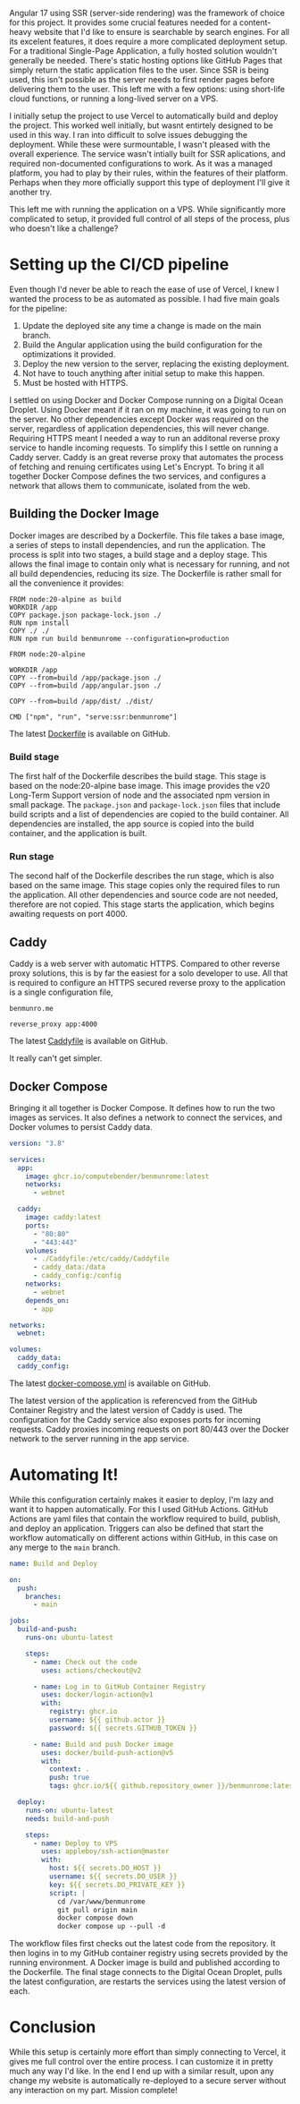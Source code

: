 Angular 17 using SSR (server-side rendering) was the framework of choice for this project. It provides some crucial features needed for a content-heavy website that I'd like to ensure is searchable by search engines. For all its excelent features, it does require a more complicated deployment setup. For a traditional Single-Page Application, a fully hosted solution wouldn't generally be needed. There's static hosting options like GitHub Pages that simply return the static application files to the user. Since SSR is being used, this isn't possible as the server needs to first render pages before delivering them to the user. This left me with a few options: using short-life cloud functions, or running a long-lived server on a VPS.

I initially setup the project to use Vercel to automatically build and deploy the project. This worked well initially, but wasnt entirtely designed to be used in this way. I ran into difficult to solve issues debugging the deployment. While these were surmountable, I wasn't pleased with the overall experience. The service wasn't intially built for SSR aplications, and required non-documented configurations to work. As it was a managed platform, you had to play by their rules, within the features of their platform. Perhaps when they more officially support this type of deployment I'll give it another try.

This left me with running the application on a VPS. While significantly more complicated to setup, it provided full control of all steps of the process, plus who doesn't like a challenge?

# Setting up the CI/CD pipeline

Even though I'd never be able to reach the ease of use of Vercel, I knew I wanted the process to be as automated as possible. I had five main goals for the pipeline:

1. Update the deployed site any time a change is made on the main branch.
2. Build the Angular application using the build configuration for the optimizations it provided.
3. Deploy the new version to the server, replacing the existing deployment.
4. Not have to touch anything after initial setup to make this happen.
5. Must be hosted with HTTPS.

I settled on using Docker and Docker Compose running on a Digital Ocean Droplet. Using Docker meant if it ran on my machine, it was going to run on the server. No other dependencies except Docker was required on the server, regardless of application dependencies, this will never change. Requiring HTTPS meant I needed a way to run an additonal reverse proxy service to handle incoming requests. To simplify this I settle on running a Caddy server. Caddy is an great reverse proxy that automates the process of fetching and renuing certificates using Let's Encrypt. To bring it all together Docker Compose defines the two services, and configures a network that allows them to communicate, isolated from the web.

## Building the Docker Image

Docker images are described by a Dockerfile. This file takes a base image, a series of steps to install dependencies, and run the application. The process is split into two stages, a build stage and a deploy stage. This allows the final image to contain only what is necessary for running, and not all build dependencies, reducing its size. The Dockerfile is rather small for all the convenience it provides:

```docker
FROM node:20-alpine as build
WORKDIR /app
COPY package.json package-lock.json ./
RUN npm install
COPY ./ ./
RUN npm run build benmunrome --configuration=production

FROM node:20-alpine

WORKDIR /app
COPY --from=build /app/package.json ./
COPY --from=build /app/angular.json ./

COPY --from=build /app/dist/ ./dist/

CMD ["npm", "run", "serve:ssr:benmunrome"]
```

The latest [Dockerfile](https://github.com/computebender/benmunrome/blob/main/Dockerfile) is available on GitHub.

### Build stage

The first half of the Dockerfile describes the build stage. This stage is based on the node:20-alpine base image. This image provides the v20 Long-Term Support version of node and the associated npm version in small package. The `package.json` and `package-lock.json` files that include build scripts and a list of dependencies are copied to the build container. All dependencies are installed, the app source is copied into the build container, and the application is built.

### Run stage

The second half of the Dockerfile describes the run stage, which is also based on the same image. This stage copies only the required files to run the application. All other dependencies and source code are not needed, therefore are not copied. This stage starts the application, which begins awaiting requests on port 4000.

## Caddy

Caddy is a web server with automatic HTTPS. Compared to other reverse proxy solutions, this is by far the easiest for a solo developer to use. All that is required to configure an HTTPS secured reverse proxy to the application is a single configuration file,

```
benmunro.me

reverse_proxy app:4000
```

The latest [Caddyfile](https://github.com/computebender/benmunrome/blob/main/Caddyfile) is available on GitHub.

It really can't get simpler.

## Docker Compose

Bringing it all together is Docker Compose. It defines how to run the two images as services. It also defines a network to connect the services, and Docker volumes to persist Caddy data.

```yaml
version: "3.8"

services:
  app:
    image: ghcr.io/computebender/benmunrome:latest
    networks:
      - webnet

  caddy:
    image: caddy:latest
    ports:
      - "80:80"
      - "443:443"
    volumes:
      - ./Caddyfile:/etc/caddy/Caddyfile
      - caddy_data:/data
      - caddy_config:/config
    networks:
      - webnet
    depends_on:
      - app

networks:
  webnet:

volumes:
  caddy_data:
  caddy_config:
```

The latest [docker-compose.yml](https://github.com/computebender/benmunrome/blob/main/docker-compose.yml) is available on GitHub.

The latest version of the application is referencved from the GitHub Container Registry and the latest version of Caddy is used. The configuration for the Caddy service also exposes ports for incoming requests. Caddy proxies incoming requests on port 80/443 over the Docker network to the server running in the app service.

# Automating It!

While this configuration certainly makes it easier to deploy, I'm lazy and want it to happen automatically. For this I used GitHub Actions. GitHub Actions are yaml files that contain the workflow required to build, publish, and deploy an application. Triggers can also be defined that start the workflow automatically on different actions within GitHub, in this case on any merge to the `main` branch.

```yaml
name: Build and Deploy

on:
  push:
    branches:
      - main

jobs:
  build-and-push:
    runs-on: ubuntu-latest

    steps:
      - name: Check out the code
        uses: actions/checkout@v2

      - name: Log in to GitHub Container Registry
        uses: docker/login-action@v1
        with:
          registry: ghcr.io
          username: ${{ github.actor }}
          password: ${{ secrets.GITHUB_TOKEN }}

      - name: Build and push Docker image
        uses: docker/build-push-action@v5
        with:
          context: .
          push: true
          tags: ghcr.io/${{ github.repository_owner }}/benmunrome:latest

  deploy:
    runs-on: ubuntu-latest
    needs: build-and-push

    steps:
      - name: Deploy to VPS
        uses: appleboy/ssh-action@master
        with:
          host: ${{ secrets.DO_HOST }}
          username: ${{ secrets.DO_USER }}
          key: ${{ secrets.DO_PRIVATE_KEY }}
          script: |
            cd /var/www/benmunrome
            git pull origin main
            docker compose down
            docker compose up --pull -d
```

The workflow files first checks out the latest code from the repository. It then logins in to my GitHub container registry using secrets provided by the running environment. A Docker image is build and published according to the Dockerfile. The final stage connects to the Digital Ocean Droplet, pulls the latest configuration, are restarts the services using the latest version of each.

# Conclusion

While this setup is certainly more effort than simply connecting to Vercel, it gives me full control over the entire process. I can customize it in pretty much any way I'd like. In the end I end up with a similar result, upon any change my website is automatically re-deployed to a secure server without any interaction on my part. Mission complete!

